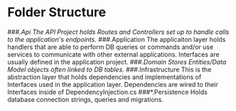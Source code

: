 # Folder Structure

###*.Api
	The API Project holds Routes and Controllers set up to handle calls to the application's endpoints.
###*.Application
	The applicaiton layer holds handlers that are able to perform DB queries or commands and/or use services to communicate with other external applications. Interfaces are usually defined in the application project.
###*.Domain
	Stores Entities/Data Model objects often linked to DB tables.
###*.Infrastructure
	This is the abstraction layer that holds dependencies and implementations of Interfaces used in the application layer. Dependencies are wired to their Interfaces inside of DependencyInjection.cs
###*.Persistence
	Holds database connection strings, queries and migrations.